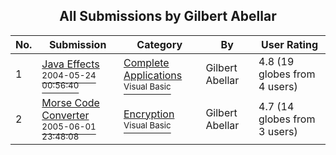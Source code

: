 ﻿<div align="center">

## All Submissions by Gilbert Abellar

</div>

No.  | Submission | Category | By   | User Rating
---- | ---------- | -------- | ---- | -----------
1 | [Java Effects<br /><sup>2004-05-24 00:56:40</sup>](https://github.com/Planet-Source-Code/gilbert-abellar-java-effects__1-60873) | [Complete Applications<br /><sup>Visual Basic</sup>](../ByCategory/complete-applications__1-27.md) | Gilbert Abellar | 4.8 (19 globes from 4 users)
2 | [Morse Code Converter<br /><sup>2005-06-01 23:48:08</sup>](https://github.com/Planet-Source-Code/gilbert-abellar-morse-code-converter__1-60871) | [Encryption<br /><sup>Visual Basic</sup>](../ByCategory/encryption__1-48.md) | Gilbert Abellar | 4.7 (14 globes from 3 users)
